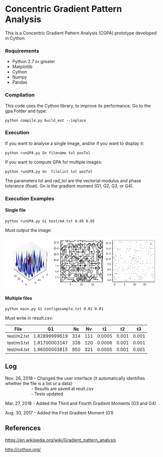 # Concentric Gradient Pattern Analysis
This is a Concentric Gradient Pattern Analysis (CGPA) prototype developed in Cython.

### Requirements
 - Python 2.7 or greater
 - Matplotlib
 - Cython
 - Numpy
 - Pandas

### Compilation

This code uses the Cython library, to improve its performance. 
Go to the gpa Folder and type:

    python compile.py build_ext --inplace

### Execution

If you want to analyse a single image, and/or if you want to display it:

    python runGPA.py Gn filename tol posTol

If you want to compute GPA for multiple images:

    python runGPA.py Gn  filelist tol posTol

The parameters tol and rad_tol are the vectorial modulus and phase tolerance (float). Gn is the gradient moment (G1, G2, G3, or G4). 

### Execution Examples
#### Single file

    python runGPA.py G1 test/m4.txt 0.05 0.05

Must output the image:

![mapExampleIt19](/gpa/Figures/exampleOutput_m4.png)

#### Multiple files

    python main.py G1 configexample.txt 0.01 0.01

Must write in result.csv:

File | G1	| Nc |	Nv | t1 | t2 | t3
------- | ------- | ------- | ------- | ------- | ------- | -------
test/m2.txt | 1.82899999619 | 314 | 111| 0.0005| 0.001| 0.001
test/m3.txt | 1.81700003147 | 338 | 120| 0.0006| 0.001| 0.001
test/m4.txt | 1.96000003815 | 950 | 321| 0.0005| 0.001| 0.001


## Log

Nov. 26, 2018 - Changed the user interface (it automatically identifies whether the file is a list or a data)\
&emsp;&emsp; &emsp; &emsp; &emsp; - Results are saved at reult.csv\
&emsp;&emsp; &emsp; &emsp; &emsp; - Tests updated
              
Mar. 27, 2018 - Added the Third and Fourth Gradient Moments (G3 and G4)

Aug. 30, 2017 - Added the First Gradient Moment (G1)




## References
https://en.wikipedia.org/wiki/Gradient_pattern_analysis

http://cython.org/
